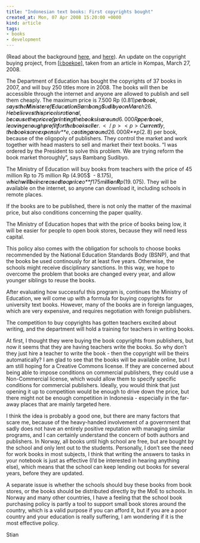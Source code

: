 ```yaml
---
title: "Indonesian text books: First copyrights bought"
created_at: Mon, 07 Apr 2008 15:20:00 +0000
kind: article
tags:
- books
- development
---
```


(Read about the background
[here](http://reganmian.net/blog/2008/02/08/indonesian-government-wants-to-buy-text-book-copyrights/),
and
[here](http://reganmian.net/blog/2008/03/27/indonesian-government-buys-books-copyrights-update/)).
An update on the copyright buying project, from
[[i:boekoe]](http://klipingbuku.blogspot.com/), taken from an article in
Kompas, March 27, 2008.

The Department of Education has bought the copyrights of 37 books in
2007, and will buy 250 titles more in 2008. The books will then be
accessible through the internet and anyone are allowed to publish and
sell them cheaply. The maximum price is 7.500 Rp
(0.81)*p**e**r**b**o**o**k*, *s**a**y**s**t**h**e**M**i**n**i**s**t**e**r**o**f**E**d**u**c**a**t**i**o**n**B**a**m**b**a**n**g**S**u**d**i**b**y**o**o**n**M**a**r**c**h*26. *H**e**b**e**l**i**e**v**e**s**t**h**i**s**p**r**i**c**e**i**s**r**a**t**i**o**n**a**l*, *b**e**c**a**u**s**e**t**h**e**p**r**i**c**e**o**f**p**r**i**n**t**i**n**g**t**h**e**b**o**o**k**s**i**s**a**r**o**u**n**d*6. 000*R**p**p**e**r**b**o**o**k*, *l**e**a**v**i**n**g**e**n**o**u**g**h**p**r**o**f**i**t**f**o**r**t**h**e**b**o**o**k**s**e**l**l**e**r*.  \<  / *p* \>  \< *p* \> *C**u**r**r**e**n**t**l**y*, *t**h**e**b**o**o**k**s**a**r**e**e**x**p**e**n**s**i**v**e*, *c**o**s**t**i**n**g**a**r**o**u**n**d*26. 000*R**p*(2. 8)
per book, because of the oligopoly of publishers. They control the
market and work together with head masters to sell and market their text
books. “I was ordered by the President to solve this problem. We are
trying reform the book market thoroughly”, says Bambang Sudibyo.

The Ministry of Education will buy books from teachers with the price of
45 million Rp to 75 million Rp (4.905\$  -
8.175), *w**h**i**c**h**w**i**l**l**b**e**i**n**c**r**e**a**s**e**d**t**o**a**p**r**i**c**e**o**f*175*m**i**l**l**i**o**n**R**p*(19. 075).
They will be available on the internet, so anyone can download it,
including schools in remote places.

If the books are to be published, there is not only the matter of the
maximal price, but also conditions concerning the paper quality.

The Ministry of Education hopes that with the price of books being low,
it will be easier for people to open book stores, because they will need
less capital.

This policy also comes with the obligation for schools to choose books
recommended by the National Education Standards Body (BSNP), and that
the books be used continously for at least five years. Otherwise, the
schools might receive disciplinary sanctions. In this way, we hope to
overcome the problem that books are changed every year, and allow
younger siblings to reuse the books.

After evaluating how successful this program is, continues the Ministry
of Education, we will come up with a formula for buying copyrights for
university text books. However, many of the books are in foreign
languages, which are very expensive, and requires negotiation with
foreign publishers.

The competition to buy copyrights has gotten teachers excited about
writing, and the department will hold a training for teachers in writing
books.

At first, I thought they were buying the book copyrights from
publishers, but now it seems that they are having teachers write the
books. So why don’t they just hire a teacher to write the book - then
the copyright will be theirs automatically? I am glad to see that the
books will be available online, but I am still hoping for a Creative
Commons license. If they are concerned about being able to impose
conditions on commercial publishers, they could use a Non-Commercial
license, which would allow them to specify specific conditions for
commercial publishers. Ideally, you would think that just opening it up
to competition would be enough to drive down the price, but there might
not be enough competition in Indonesia - especially in the far-away
places that are mainly targeted here.

I think the idea is probably a good one, but there are many factors that
scare me, because of the heavy-handed involvement of a government that
sadly does not have an entirely positive reputation with managing
similar programs, and I can certainly understand the concern of both
authors and publishers. In Norway, all books until high school are free,
but are bought by the school and only lent out to the students.
Personally, I don’t see the need for work books in most subjects, I
think that writing the answers to tasks in your notebook is just as
effective (I’d be interested in hearing anything else), which means that
the school can keep lending out books for several years, before they are
updated.

A separate issue is whether the schools should buy these books from book
stores, or the books should be distributed directly by the MoE to
schools. In Norway and many other countries, I have a feeling that the
school book purchasing policy is partly a tool to support small book
stores around the country, which is a valid purpose if you can afford
it, but if you are a poor country and your education is really
suffering, I am wondering if it is the most effective policy.

Stian
